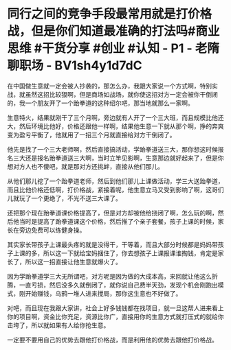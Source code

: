 # 同行之间的竞争手段最常用就是打价格战，但是你们知道最准确的打法吗#商业思维 #干货分享 #创业 #认知 - P1 - 老隋聊职场 - BV1sh4y1d7dC

在中国做生意就一定会被人抄袭的，那怎么办，我跟大家说一个方式啊，特别实战，就虽然这招比较狠啊，但是商场如战场，就你使这招对方一定会被你干倒闭的，我一个朋友开了一个跆拳道的这种绍尔吧，那当地就那么一家啊。

生意特火，结果就刚干了三个月啊，旁边就有人开了一个三大班，而且规模比他还大，然后环境比他好，价格还跟他一样啊，结果他生意一下就从那个啊，挣的奔爽变为盈亏平衡了，他就用了一招三个月就直接给对方干倒闭了。

他先是找了一个三大老师啊，然后直接搞活动，学跆拳道送三大，那你想这时候报名三大还是报名跆拳道送三大啊，当时立竿见影啊，生意那边就好起来了，但是你想对方人也不傻吧，就是那对方还挑衅，直接从他们那儿。

从他们那儿挖了一个跆拳道老师，然后到他们那儿上课做活动，学三大送跆拳道，而且比他价格还低啊，打价格战，紧接着呢，他生意立马又受到影响了啊，这哥们儿就玩了一个更绝了，不光不送三大课了。

还把那个现在跆拳道课价格提高了，但是对方却被他给挠闭了啊，怎么玩的啊，然后他当时是提高了跆拳道课这个价格，然后推了个亲子套餐，孩子上课的时候，家长在旁边免费可以练健身操。

其实家长带孩子上课最头疼的就是没得干，干等着，而且大部分时候都是妈妈带孩子上课的多，所以这一下就给宝妈捆住了，你去想孩子上课报课谁掏钱，肯定是家长了，所以这一招直接让他生意就爆火了。

因为学跆拳道学三大无所谓吧，对方呢是因为做的大成本高，来回就让他这么折腾，一直亏损，然后没多久就倒闭了，就你说自己费半天劲，发现个机会刚跑出模式，刚开始赚钱，乌鸦一堆人进来搅局，那你这生意也不好做了。

对吧，而且现在我跟大家讲，社会上好多钱钱都在找项目，就一旦这帮人进来看上你的项目啊，资金比你充足，资源比你广，直接用你的生意方式就打压式的就给你击垮了，所以就如果有人给你抢生意。

一定要不要用自己的优势去跟他打价格战，而是利用他的优势去跟他打价格战。